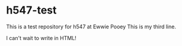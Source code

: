# h547-test
This is a test repository for h547 at Ewwie Pooey
This is my third line.

I can't wait to write in HTML!
